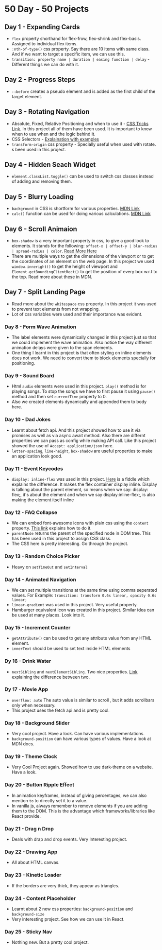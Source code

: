 # 50 Day - 50 Projects

## Day 1 - Expanding Cards

- `flex` property shorthand for flex-frow, flex-shrink and flex-basis. Assigned to individual flex items.
- `:nth-of-type()` css property. Say there are 10 items with same class. And if we want to target a specific item, we can use this.
- `transition: property name | duration | easing function | delay` - Different things we can do with it.

## Day 2 - Progress Steps

- `::before` creates a pseudo element and is added as the first child of the target element.

## Day 3 - Rotating Navigation

- Absolute, Fixed, Relative Positioning and when to use it - [CSS Tricks Link](https://css-tricks.com/absolute-relative-fixed-positioining-how-do-they-differ/). In this project all of them have been used. It is important to know when to use when and the logic behind it.
- CSS Selectors - [Explaination with examples](https://code.tutsplus.com/tutorials/the-30-css-selectors-you-must-memorize--net-16048)
- `transform-origin` css property - Specially useful when used with rotate. s been used in this project.

## Day 4 - Hidden Seach Widget

- `element.classList.toggle()` can be used to switch css classes instead of adding and removing them.

## Day 5 - Blurry Loading

- `background` in CSS is shortform for various properties. [MDN Link](https://developer.mozilla.org/en-US/docs/Web/CSS/background)
- `calc()` function can be used for doing various calculations. [MDN Link](<https://developer.mozilla.org/en-US/docs/Web/CSS/calc()>)

## Day 6 - Scroll Animaion

- `box-shadow` is a very important property in css, to give a good look to elements. It stands for the following: `offset-x | offset-y | blur-radius | spread-radius | color`. [Read More Here](https://developer.mozilla.org/en-US/docs/Web/CSS/box-shadow)
- There are multiple ways to get the dimensions of the viewport or to get the coordinates of an element on the web page. In this project we used `window.inneright()` to get the height of viewport and `Element.getBoundingClientRect()` to get the position of every box w.r.t to the top. Read more about these in MDN.

## Day 7 - Split Landing Page

- Read more about the `whitespace` css property. In this project it was used to prevent text elements from not wrapping.
- Lot of css variables were used and their importance was evident.

### Day 8 - Form Wave Animation

- The label elements were dynamically changed in this project just so that we could implement the wave animation. Also notice the way different animation delays were given to the span elements.
- One thing I learnt in this project is that often styling on inline elements does not work. We need to convert them to block elements specially for positioning.

### Day 9 - Sound Board

- Html `audio` elements were used in this project. `play()` method is for playing songs. To stop the songs we have to first pause it using `pause()` method and then set `currentTime` property to 0.
- Also we created elements dynamically and appended them to body here.

### Day 10 - Dad Jokes

- Learnt about fetch api. And this project showed how to use it via promises as well as via async await method. Also there are differnt properties we can pass as config while making API call. Like this project showed the use of `Accept: application/json` here.
- `letter-spacing`, `line-height`, `box-shadow` are useful properties to make an application look good.

### Day 11 - Event Keycodes

- `display: inline-flex` was used in this project. [Here](http://jsfiddle.net/mgr0en3q/1/) is a fiddle which explains the difference. It makes the flex container display inline. Display is talking about the parent element, so means when we say: display: flex;, it's about the element and when we say display:inline-flex;, is also making the element itself inline

### Day 12 - FAQ Collapse

- We can embed font-awesome icons with plain css using the `content` property. [This link](https://fontawesome.com/how-to-use/on-the-web/advanced/css-pseudo-elements) explains how to do it.
- `parentNode` returns the parent of the specified node in DOM tree. This has been used in this project to assign CSS class.
- The CSS here is pretty interesting. Go through the project.

### Day 13 - Random Choice Picker

- Heavy on `setTimeOut` and `setInterval`

### Day 14 - Animated Navigation

- We can set multiple transitions at the same time using comma seperated values. For Example: `transition: transform 0.6s linear, opacity 0.6s linear;`
- `linear-gradient` was used in this project. Very useful property.
- Hamburger equivalent icon was created in this project. Similar idea can be used at many places. Look into it.

### Day 15 - Increment Counter

- `getAttribute()` can be used to get any attribute value from any HTML element.
- `innerText` should be used to set text inside HTML elements

### Dy 16 - Drink Water

- `nextSibling` and `nextElementSibling`. Two nice properties. [Link](https://stackoverflow.com/questions/31097016/whats-the-difference-between-nextelementsibling-vs-nextsibling) explaining the difference between two.

### Dy 17 - Movie App

- `overflow: auto` The auto value is similar to scroll , but it adds scrollbars only when necessary.
- This project uses the fetch api and is pretty cool.

### Day 18 - Background Slider

- Very cool project. Have a look. Can have various implementations.
- `background-position` can have various types of values. Have a look at MDN docs.

### Day 19 - Theme Clock

- Very Cool Project again. Showed how to use dark-theme on a website. Have a look.

### Day 20 - Button Ripple Effect

- In animation keyframes, instead of giving percentages, we can also mention `to` to directly set it to a value.
- In vanilla js, always remember to remove elements if you are adding them to the DOM. This is the advantage which frameworks/libraries like React provide.

### Day 21 - Drag n Drop

- Deals with drap and drop events. Very Interesting project.

### Day 22 - Drawing App

- All about HTML canvas.

### Day 23 - Kinetic Loader

- If the borders are very thick, they appear as triangles.

### Day 24 - Content Placeholder

- Learnt about 2 new css properties: `background-position` and `background-size`
- Very interesting project. See how we can use it in React.

### Day 25 - Sticky Nav

- Nothing new. But a pretty cool project.
